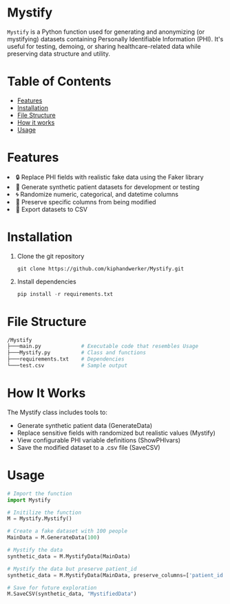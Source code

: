 # Mystify

```Mystify``` is a Python function used for generating and anonymizing (or mystifying) datasets containing Personally Identifiable Information (PHI). It's useful for testing, demoing, or sharing healthcare-related data while preserving data structure and utility.

# Table of Contents
- [Features](#features)
- [Installation](#installation)
- [File Structure](#file-structure)
- [How it works](#how-it-works)
- [Usage](#usage)

# Features
</ul>
<li>🔒 Replace PHI fields with realistic fake data using the Faker library

<li>🧪 Generate synthetic patient datasets for development or testing

<li>🌀 Randomize numeric, categorical, and datetime columns

<li>🎯 Preserve specific columns from being modified

<li>💾 Export datasets to CSV

</ul>

# Installation

<ol>
<li>Clone the git repository

```git
git clone https://github.com/kiphandwerker/Mystify.git
```

<li> Install dependencies

```python
pip install -r requirements.txt
```
</ol>

# File Structure

```bash
/Mystify
├───main.py             # Executable code that resembles Usage
├───Mystify.py          # Class and functions
├───requirements.txt    # Dependencies
└───test.csv            # Sample output
```



# How It Works
The Mystify class includes tools to:
<ul>

<li>Generate synthetic patient data (GenerateData)

<li>Replace sensitive fields with randomized but realistic values (Mystify)

<li>View configurable PHI variable definitions (ShowPHIvars)

<li>Save the modified dataset to a .csv file (SaveCSV)

</ul>

# Usage

```python
# Import the function
import Mystify      

# Initilize the function
M = Mystify.Mystify()

# Create a fake dataset with 100 people
MainData = M.GenerateData(100)

# Mystify the data
synthetic_data = M.MystifyData(MainData)

# Mystify the data but preserve patient_id
synthetic_data = M.MystifyData(MainData, preserve_columns=['patient_id'])

# Save for future exploration
M.SaveCSV(synthetic_data, "MystifiedData")
```